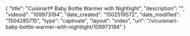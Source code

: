 {
    "title": "Cuisinart&reg; Baby Bottle Warmer with Nightlight",
    "description": "",
    "videoid": "109973194",
    "date_created": "1502519572",
    "date_modified": "1504285715",
    "type": "captivate",
    "layout": "video",
    "url": "\/v\/cuisinart-baby-bottle-warmer-with-nightlight\/109973194"
}